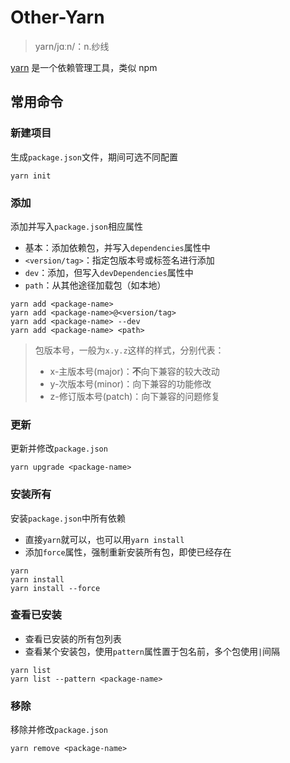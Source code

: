 # Other-Yarn

> yarn/jɑːn/：n.纱线

[yarn](http://yarnpkg.top/index.html) 是一个依赖管理工具，类似 npm

## 常用命令

### 新建项目

生成`package.json`文件，期间可选不同配置

```
yarn init
```

### 添加

添加并写入`package.json`相应属性

+ 基本：添加依赖包，并写入`dependencies`属性中
+ `<version/tag>`：指定包版本号或标签名进行添加
+ `dev`：添加，但写入`devDependencies`属性中
+ `path`：从其他途径加载包（如本地）

```
yarn add <package-name>
yarn add <package-name>@<version/tag>
yarn add <package-name> --dev
yarn add <package-name> <path>
```

> 包版本号，一般为`x.y.z`这样的样式，分别代表：
>
> + x-主版本号(major)：**不**向下兼容的较大改动
> + y-次版本号(minor)：向下兼容的功能修改
> + z-修订版本号(patch)：向下兼容的问题修复

### 更新

更新并修改`package.json`

```
yarn upgrade <package-name>
```

### 安装所有

安装`package.json`中所有依赖

+ 直接`yarn`就可以，也可以用`yarn install`
+ 添加`force`属性，强制重新安装所有包，即使已经存在

```
yarn
yarn install
yarn install --force
```

### 查看已安装

+ 查看已安装的所有包列表
+ 查看某个安装包，使用`pattern`属性置于包名前，多个包使用`|`间隔

```
yarn list
yarn list --pattern <package-name>
```

### 移除

移除并修改`package.json`

```
yarn remove <package-name>
```

